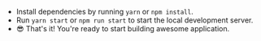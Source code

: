 
- Install dependencies by running `yarn` or `npm install`.
- Run `yarn start` or `npm run start` to start the local development server.
- 😎 That's it! You're ready to start building awesome application.
